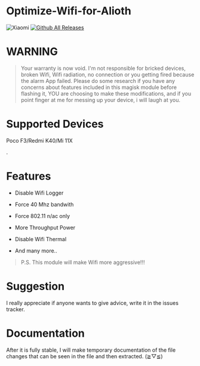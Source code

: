 # Optimize-Wifi-for-Alioth
![Xiaomi](https://img.shields.io/badge/Xiaomi-%23FF6900.svg?style=for-the-badge&logo=xiaomi&logoColor=white)
[![Github All Releases](https://img.shields.io/github/downloads/IRedDragonICY/Optimize-Wifi-for-Alioth/total.svg)]()

# WARNING
>Your warranty is now void.
>I'm not responsible for bricked devices, broken Wifi,
Wifi radiation, no connection or you getting fired because the alarm App failed. Please do some research if you have any concerns about features included in this magisk module before flashing it, YOU are choosing to make these modifications, and if you point finger at me for messing up your device, i will laugh at you.

# Supported Devices
Poco F3/Redmi K40/Mi 11X

.
# Features

* Disable Wifi Logger

* Force 40 Mhz bandwith

* Force 802.11 n/ac only

* More Throughput Power

* Disable Wifi Thermal

* And many more..

>P.S. This module will make Wifi more aggressive!!!

# Suggestion
I really appreciate if anyone wants to give advice, write it in the issues tracker.


# Documentation
After it is fully stable, I will make temporary documentation of the file changes that can be seen in the file and then extracted. (≧▽≦)
